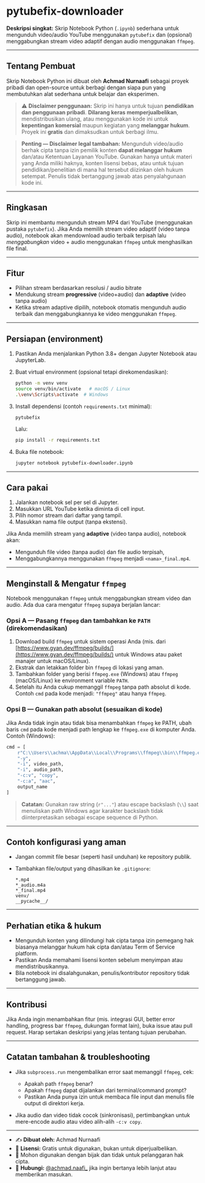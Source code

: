 # pytubefix-downloader

**Deskripsi singkat:** Skrip Notebook Python (`.ipynb`) sederhana untuk mengunduh video/audio YouTube menggunakan `pytubefix` dan (opsional) menggabungkan stream video adaptif dengan audio menggunakan `ffmpeg`.

---

## Tentang Pembuat

Skrip Notebook Python ini dibuat oleh **Achmad Nurnaafi** sebagai proyek pribadi dan open-source untuk berbagi dengan siapa pun yang membutuhkan alat sederhana untuk belajar dan eksperimen.

> ⚠️ **Disclaimer penggunaan:** Skrip ini hanya untuk tujuan **pendidikan dan penggunaan pribadi**. **Dilarang keras memperjualbelikan**, mendistribusikan ulang, atau menggunakan kode ini untuk **kepentingan komersial** maupun kegiatan yang **melanggar hukum**. Proyek ini **gratis** dan dimaksudkan untuk berbagi ilmu.

> **Penting — Disclaimer legal tambahan:** Mengunduh video/audio berhak cipta tanpa izin pemilik konten **dapat melanggar hukum** dan/atau Ketentuan Layanan YouTube. Gunakan hanya untuk materi yang Anda miliki haknya, konten lisensi bebas, atau untuk tujuan pendidikan/penelitian di mana hal tersebut diizinkan oleh hukum setempat. Penulis tidak bertanggung jawab atas penyalahgunaan kode ini.

---

## Ringkasan

Skrip ini membantu mengunduh stream MP4 dari YouTube (menggunakan pustaka `pytubefix`). Jika Anda memilih stream video adaptif (video tanpa audio), notebook akan mendownload audio terbaik terpisah lalu *menggabungkan* video + audio menggunakan `ffmpeg` untuk menghasilkan file final.

---

## Fitur

* Pilihan stream berdasarkan resolusi / audio bitrate
* Mendukung stream **progressive** (video+audio) dan **adaptive** (video tanpa audio)
* Ketika stream adaptive dipilih, notebook otomatis mengunduh audio terbaik dan menggabungkannya ke video menggunakan `ffmpeg`.

---

## Persiapan (environment)

1. Pastikan Anda menjalankan Python 3.8+ dengan Jupyter Notebook atau JupyterLab.
2. Buat virtual environment (opsional tetapi direkomendasikan):

   ```bash
   python -m venv venv
   source venv/bin/activate   # macOS / Linux
   .\venv\Scripts\activate  # Windows
   ```
3. Install dependensi (contoh `requirements.txt` minimal):

   ```text
   pytubefix
   ```

   Lalu:

   ```bash
   pip install -r requirements.txt
   ```
4. Buka file notebook:

   ```bash
   jupyter notebook pytubefix-downloader.ipynb
   ```

---

## Cara pakai

1. Jalankan notebook sel per sel di Jupyter.
2. Masukkan URL YouTube ketika diminta di cell input.
3. Pilih nomor stream dari daftar yang tampil.
4. Masukkan nama file output (tanpa ekstensi).

Jika Anda memilih stream yang **adaptive** (video tanpa audio), notebook akan:

* Mengunduh file video (tanpa audio) dan file audio terpisah,
* Menggabungkannya menggunakan `ffmpeg` menjadi `<nama>_final.mp4`.

---

## Menginstall & Mengatur `ffmpeg`

Notebook menggunakan `ffmpeg` untuk menggabungkan stream video dan audio. Ada dua cara mengatur `ffmpeg` supaya berjalan lancar:

### Opsi A — Pasang `ffmpeg` dan tambahkan ke `PATH` (direkomendasikan)

1. Download build `ffmpeg` untuk sistem operasi Anda (mis. dari [https://www.gyan.dev/ffmpeg/builds/](https://www.gyan.dev/ffmpeg/builds/) untuk Windows atau paket manajer untuk macOS/Linux).
2. Ekstrak dan letakkan folder bin `ffmpeg` di lokasi yang aman.
3. Tambahkan folder yang berisi `ffmpeg.exe` (Windows) atau `ffmpeg` (macOS/Linux) ke environment variable `PATH`.
4. Setelah itu Anda cukup memanggil `ffmpeg` tanpa path absolut di kode. Contoh `cmd` pada kode menjadi: `"ffmpeg"` atau hanya `ffmpeg`.

### Opsi B — Gunakan path absolut (sesuaikan di kode)

Jika Anda tidak ingin atau tidak bisa menambahkan `ffmpeg` ke PATH, ubah baris `cmd` pada kode menjadi path lengkap ke `ffmpeg.exe` di komputer Anda. Contoh (Windows):

```python
cmd = [
    r"C:\\Users\\achma\\AppData\\Local\\Programs\\ffmpeg\\bin\\ffmpeg.exe",
    "-y",
    "-i", video_path,
    "-i", audio_path,
    "-c:v", "copy",
    "-c:a", "aac",
    output_name
]
```

> **Catatan:** Gunakan raw string (`r"..."`) atau escape backslash (`\\`) saat menuliskan path Windows agar karakter backslash tidak diinterpretasikan sebagai escape sequence di Python.

---

## Contoh konfigurasi yang aman

* Jangan commit file besar (seperti hasil unduhan) ke repository publik.
* Tambahkan file/output yang dihasilkan ke `.gitignore`:

  ```gitignore
  *.mp4
  *_audio.m4a
  *_final.mp4
  venv/
  __pycache__/
  ```

---

## Perhatian etika & hukum

* Mengunduh konten yang dilindungi hak cipta tanpa izin pemegang hak biasanya melanggar hukum hak cipta dan/atau Term of Service platform.
* Pastikan Anda memahami lisensi konten sebelum menyimpan atau mendistribusikannya.
* Bila notebook ini disalahgunakan, penulis/kontributor repository tidak bertanggung jawab.

---

## Kontribusi

Jika Anda ingin menambahkan fitur (mis. integrasi GUI, better error handling, progress bar `ffmpeg`, dukungan format lain), buka issue atau pull request. Harap sertakan deskripsi yang jelas tentang tujuan perubahan.

---

## Catatan tambahan & troubleshooting

* Jika `subprocess.run` mengembalikan error saat memanggil `ffmpeg`, cek:

  * Apakah path `ffmpeg` benar?
  * Apakah `ffmpeg` dapat dijalankan dari terminal/command prompt?
  * Pastikan Anda punya izin untuk membaca file input dan menulis file output di direktori kerja.
* Jika audio dan video tidak cocok (sinkronisasi), pertimbangkan untuk mere-encode audio atau video alih-alih `-c:v copy`.

---

* ✍️ **Dibuat oleh:** Achmad Nurnaafi
* 📜 **Lisensi:** Gratis untuk digunakan, bukan untuk diperjualbelikan.
* 🙏 Mohon digunakan dengan bijak dan tidak untuk pelanggaran hak cipta.
* 📩 **Hubungi:** [@achmad.naafi_](https://instagram.com/achmad.naafi_) jika ingin bertanya lebih lanjut atau memberikan masukan.

